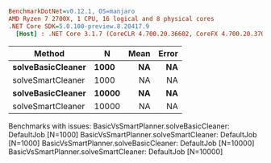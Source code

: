 ``` ini

BenchmarkDotNet=v0.12.1, OS=manjaro 
AMD Ryzen 7 2700X, 1 CPU, 16 logical and 8 physical cores
.NET Core SDK=5.0.100-preview.8.20417.9
  [Host] : .NET Core 3.1.7 (CoreCLR 4.700.20.36602, CoreFX 4.700.20.37001), X64 RyuJIT


```
|            Method |     N | Mean | Error |
|------------------ |------ |-----:|------:|
| **solveBasicCleaner** |  **1000** |   **NA** |    **NA** |
| solveSmartCleaner |  1000 |   NA |    NA |
| **solveBasicCleaner** | **10000** |   **NA** |    **NA** |
| solveSmartCleaner | 10000 |   NA |    NA |

Benchmarks with issues:
  BasicVsSmartPlanner.solveBasicCleaner: DefaultJob [N=1000]
  BasicVsSmartPlanner.solveSmartCleaner: DefaultJob [N=1000]
  BasicVsSmartPlanner.solveBasicCleaner: DefaultJob [N=10000]
  BasicVsSmartPlanner.solveSmartCleaner: DefaultJob [N=10000]
